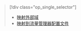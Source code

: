 > [!div class="op_single_selector"]
>- [映射外部域](../articles/app-service-web/web-sites-custom-domain-name.md)
>- [映射到流量管理器配置文件](../articles/app-service-web/web-sites-traffic-manager-custom-domain-name.md)

<!---HONumber=Mooncake_0919_2016-->